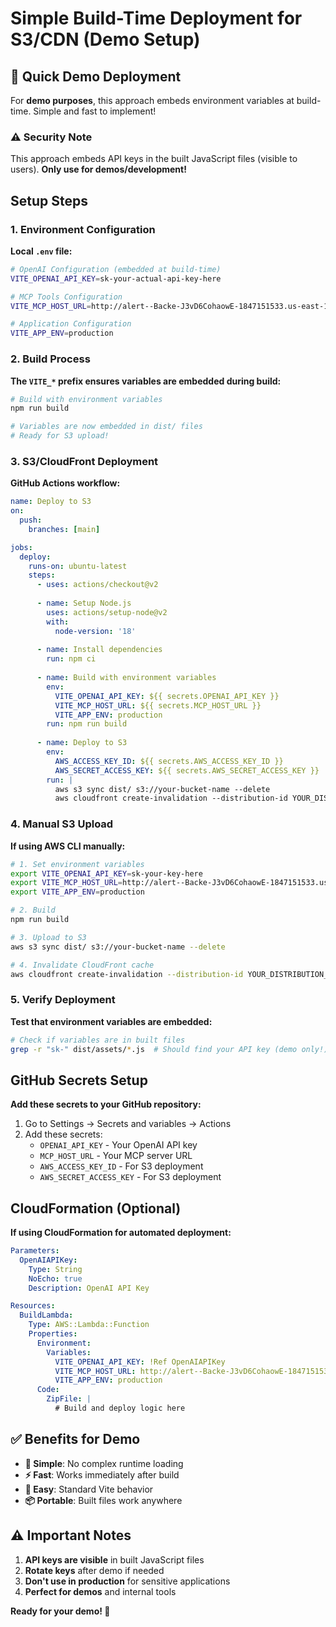 # Simple Build-Time Deployment for S3/CDN (Demo Setup)

## 🚀 Quick Demo Deployment

For **demo purposes**, this approach embeds environment variables at build-time. Simple and fast to implement!

### ⚠️ Security Note
This approach embeds API keys in the built JavaScript files (visible to users). **Only use for demos/development!**

## Setup Steps

### 1. Environment Configuration

**Local `.env` file:**
```bash
# OpenAI Configuration (embedded at build-time)
VITE_OPENAI_API_KEY=sk-your-actual-api-key-here

# MCP Tools Configuration  
VITE_MCP_HOST_URL=http://alert--Backe-J3vD6CohaowE-1847151533.us-east-1.elb.amazonaws.com

# Application Configuration
VITE_APP_ENV=production
```

### 2. Build Process

**The `VITE_*` prefix ensures variables are embedded during build:**

```bash
# Build with environment variables
npm run build

# Variables are now embedded in dist/ files
# Ready for S3 upload!
```

### 3. S3/CloudFront Deployment

**GitHub Actions workflow:**
```yaml
name: Deploy to S3
on:
  push:
    branches: [main]

jobs:
  deploy:
    runs-on: ubuntu-latest
    steps:
      - uses: actions/checkout@v2
      
      - name: Setup Node.js
        uses: actions/setup-node@v2
        with:
          node-version: '18'
      
      - name: Install dependencies
        run: npm ci
      
      - name: Build with environment variables
        env:
          VITE_OPENAI_API_KEY: ${{ secrets.OPENAI_API_KEY }}
          VITE_MCP_HOST_URL: ${{ secrets.MCP_HOST_URL }}
          VITE_APP_ENV: production
        run: npm run build
      
      - name: Deploy to S3
        env:
          AWS_ACCESS_KEY_ID: ${{ secrets.AWS_ACCESS_KEY_ID }}
          AWS_SECRET_ACCESS_KEY: ${{ secrets.AWS_SECRET_ACCESS_KEY }}
        run: |
          aws s3 sync dist/ s3://your-bucket-name --delete
          aws cloudfront create-invalidation --distribution-id YOUR_DISTRIBUTION_ID --paths "/*"
```

### 4. Manual S3 Upload

**If using AWS CLI manually:**
```bash
# 1. Set environment variables
export VITE_OPENAI_API_KEY=sk-your-key-here
export VITE_MCP_HOST_URL=http://alert--Backe-J3vD6CohaowE-1847151533.us-east-1.elb.amazonaws.com
export VITE_APP_ENV=production

# 2. Build
npm run build

# 3. Upload to S3
aws s3 sync dist/ s3://your-bucket-name --delete

# 4. Invalidate CloudFront cache
aws cloudfront create-invalidation --distribution-id YOUR_DISTRIBUTION_ID --paths "/*"
```

### 5. Verify Deployment

**Test that environment variables are embedded:**
```bash
# Check if variables are in built files
grep -r "sk-" dist/assets/*.js  # Should find your API key (demo only!)
```

## GitHub Secrets Setup

**Add these secrets to your GitHub repository:**

1. Go to Settings → Secrets and variables → Actions
2. Add these secrets:
   - `OPENAI_API_KEY` - Your OpenAI API key
   - `MCP_HOST_URL` - Your MCP server URL  
   - `AWS_ACCESS_KEY_ID` - For S3 deployment
   - `AWS_SECRET_ACCESS_KEY` - For S3 deployment

## CloudFormation (Optional)

**If using CloudFormation for automated deployment:**
```yaml
Parameters:
  OpenAIAPIKey:
    Type: String
    NoEcho: true
    Description: OpenAI API Key

Resources:
  BuildLambda:
    Type: AWS::Lambda::Function
    Properties:
      Environment:
        Variables:
          VITE_OPENAI_API_KEY: !Ref OpenAIAPIKey
          VITE_MCP_HOST_URL: http://alert--Backe-J3vD6CohaowE-1847151533.us-east-1.elb.amazonaws.com
          VITE_APP_ENV: production
      Code:
        ZipFile: |
          # Build and deploy logic here
```

## ✅ Benefits for Demo

- **🚀 Simple**: No complex runtime loading
- **⚡ Fast**: Works immediately after build
- **🔧 Easy**: Standard Vite behavior
- **📦 Portable**: Built files work anywhere

## ⚠️ Important Notes

1. **API keys are visible** in built JavaScript files
2. **Rotate keys** after demo if needed
3. **Don't use in production** for sensitive applications
4. **Perfect for demos** and internal tools

**Ready for your demo! 🎯**
